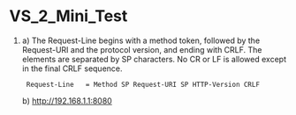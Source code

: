 # VS_2_Mini_Test

1. a)
The Request-Line begins with a method token, followed by the Request-URI and the protocol version, and ending with CRLF. The elements are separated by SP characters. No CR or LF is allowed except in the final CRLF sequence.

        Request-Line   = Method SP Request-URI SP HTTP-Version CRLF
   
   b)
http://192.168.1.1:8080
